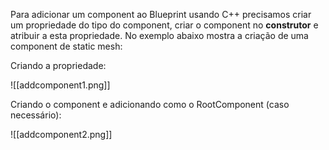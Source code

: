 Para adicionar um component ao Blueprint usando C++ precisamos criar um propriedade do tipo do component, criar o component no **construtor** e atribuir a esta propriedade. No exemplo abaixo mostra a criação de uma component de static mesh:

Criando a propriedade:

![[addcomponent1.png]]

Criando o component e adicionando como o RootComponent (caso necessário):

![[addcomponent2.png]]